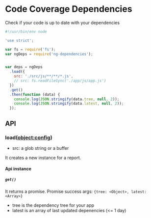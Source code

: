 # Code Coverage Dependencies
Check if your code is up to date with your dependencies

```js
#!/usr/bin/env node

'use strict';

var fs = require('fs');
var ngDeps = require('ng-dependencies');


var deps = ngDeps
  .load({
    src: './src/js/**/**/*.js',
    // src: fs.readFileSync('./app/js/app.js')
  })
  .get()
  .then(function (data) {
    console.log(JSON.stringify(data.tree, null, 2));
    console.log(JSON.stringify(data.latest, null, 2));
  });

```

## API

### load(<object:config>)

- src: a glob string or a buffer

It creates a new instance for a report.

#### Api instance

##### `get()`

It returns a promise.
Promise success args: `{tree: <Object>, latest: <Array>}`

- tree is the dependency tree for your app
- latest is an array of last updated depenencies (<= 1 day)
